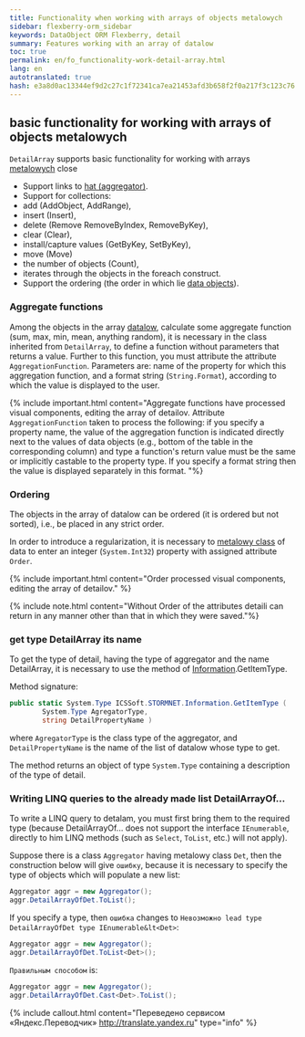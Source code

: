 ```yaml
--- 
title: Functionality when working with arrays of objects metalowych 
sidebar: flexberry-orm_sidebar 
keywords: DataObject ORM Flexberry, detail 
summary: Features working with an array of datalow 
toc: true 
permalink: en/fo_functionality-work-detail-array.html 
lang: en 
autotranslated: true 
hash: e3a8d0ac13344ef9d2c27c1f72341ca7ea21453afd3b658f2f0a217f3c123c76 
--- 
```


## basic functionality for working with arrays of objects metalowych 

`DetailArray` supports basic functionality for working with arrays [metalowych](fo_detail-associations-properties.html) close 

* Support links to [hat (aggregator)](fd_key-concepts.html). 
* Support for collections: 
* add (AddObject, AddRange), 
* insert (Insert), 
* delete (Remove RemoveByIndex, RemoveByKey), 
* clear (Clear), 
* install/capture values (GetByKey, SetByKey), 
* move (Move) 
* the number of objects (Count), 
* iterates through the objects in the foreach construct. 
* Support the ordering (the order in which lie [data objects](fo_data-object.html)). 

### Aggregate functions 

Among the objects in the array [datalow](fo_detail-associations-properties.html), calculate some aggregate function (sum, max, min, mean, anything random), it is necessary in the class inherited from `DetailArray`, to define a function without parameters that returns a value. Further to this function, you must attribute the attribute `AggregationFunction`. Parameters are: name of the property for which this aggregation function, and a format string (`String.Format`), according to which the value is displayed to the user. 

{% include important.html content="Aggregate functions have processed visual components, editing the array of detailov. Attribute `AggregationFunction` taken to process the following: if you specify a property name, the value of the aggregation function is indicated directly next to the values of data objects (e.g., bottom of the table in the corresponding column) and type a function's return value must be the same or implicitly castable to the property type. If you specify a format string then the value is displayed separately in this format. 
"%} 

### Ordering 

The objects in the array of datalow can be ordered (it is ordered but not sorted), i.e., be placed in any strict order. 

In order to introduce a regularization, it is necessary to [metalowy class](fo_detail-associations-properties.html) of data to enter an integer (`System.Int32`) property with assigned attribute `Order`. 

{% include important.html content="Order processed visual components, editing the array of detailov." %} 

{% include note.html content="Without Order of the attributes detaili can return in any manner other than that in which they were saved."%} 

### get type DetailArray its name 

To get the type of detail, having the type of aggregator and the name DetailArray, it is necessary to use the method of [Information](fo_methods-class-information.html).GetItemType. 

Method signature: 

```csharp
public static System.Type ICSSoft.STORMNET.Information.GetItemType (
        System.Type AgregatorType,
        string DetailPropertyName ) 	
``` 

where `AgregatorType` is the class type of the aggregator, and `DetailPropertyName` is the name of the list of datalow whose type to get. 

The method returns an object of type `System.Type` containing a description of the type of detail. 

### Writing LINQ queries to the already made list DetailArrayOf... 

To write a LINQ query to detalam, you must first bring them to the required type (because DetailArrayOf... does not support the interface `IEnumerable`, directly to him LINQ methods (such as `Select`, `ToList`, etc.) will not apply). 

Suppose there is a class `Aggregator` having metalowy class `Det`, then the construction below will give `ошибку`, because it is necessary to specify the type of objects which will populate a new list: 

```csharp
Aggregator aggr = new Aggregator();
aggr.DetailArrayOfDet.ToList(); 
``` 

If you specify a type, then `ошибка` changes to `Невозможно lead type DetailArrayOfDet type IEnumerable&lt<Det>`: 

```csharp
Aggregator aggr = new Aggregator();
aggr.DetailArrayOfDet.ToList<Det>(); 
``` 

`Правильным способом` is: 

```csharp
Aggregator aggr = new Aggregator();
aggr.DetailArrayOfDet.Cast<Det>.ToList(); 
``` 



{% include callout.html content="Переведено сервисом «Яндекс.Переводчик» <http://translate.yandex.ru>" type="info" %}